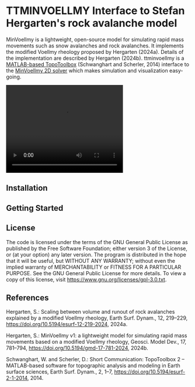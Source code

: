 # TTMINVOELLMY Interface to Stefan Hergarten's rock avalanche model

MinVoellmy is a lightweight, open-source model for simulating rapid mass movements such as snow avalanches and rock avalanches. It implements the modified Voellmy rheology proposed by Hergarten (2024a). Details of the implementation are described by Hergarten (2024b). ttminvoellmy is a [MATLAB-based TopoToolbox](https://github.com/TopoToolbox/topotoolbox3) (Schwanghart and Scherler, 2014) interface to the [MinVoellmy 2D solver](http://hergarten.at/minvoellmy/) which makes simulation and visualization easy-going. 

<video src="video/eiger_landslide.mp4" width="320" height="240" controls></video>

## Installation

<instructions>

## Getting Started

<pointer to gettingStarted.mlx file>

## License

The code is licensed under the terms of the GNU General Public License as published by the Free Software Foundation; either version 3 of the License, or (at your option) any later version. The program is distributed in the hope that it will be useful, but WITHOUT ANY WARRANTY; without even the implied warranty of MERCHANTABILITY or FITNESS FOR A PARTICULAR PURPOSE. See the GNU General Public License for more details. To view a copy of this license, visit https://www.gnu.org/licenses/gpl-3.0.txt. 

## References

Hergarten, S.: Scaling between volume and runout of rock avalanches explained by a modified Voellmy rheology, Earth Surf. Dynam., 12, 219–229, https://doi.org/10.5194/esurf-12-219-2024, 2024a. 

Hergarten, S.: MinVoellmy v1: a lightweight model for simulating rapid mass movements based on a modified Voellmy rheology, Geosci. Model Dev., 17, 781–794, https://doi.org/10.5194/gmd-17-781-2024, 2024b. 

Schwanghart, W. and Scherler, D.: Short Communication: TopoToolbox 2 – MATLAB-based software for topographic analysis and modeling in Earth surface sciences, Earth Surf. Dynam., 2, 1–7, https://doi.org/10.5194/esurf-2-1-2014, 2014. 


